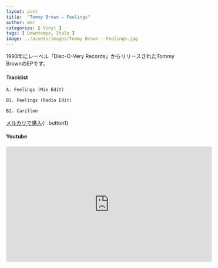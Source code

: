 ```yaml
---
layout: post
title:  "Tommy Brown – Feelings"
author: mmr
categories: [ Vinyl ]
tags: [ Downtempo, Italo ]
image: ../assets/images/Tommy Brown – Feelings.jpg
---
```


1993年にレーベル「Disc-O-Very Records」からリリースされたTommy BrownのEPです。

#### Tracklist
```md
A. Feelings (Mix Edit)

B1. Feelings (Radio Edit)

B2. Carillon
```

[メルカリで購入](https://jp.mercari.com/item/m69743649538?afid=6142608987){: .button1}

#### Youtube
<iframe width="560" height="315" src="https://www.youtube.com/embed/q3m_c59ddTE?si=UIL3E_2dltliUTGU" title="YouTube video player" frameborder="0" allow="accelerometer; autoplay; clipboard-write; encrypted-media; gyroscope; picture-in-picture; web-share" referrerpolicy="strict-origin-when-cross-origin" allowfullscreen></iframe>